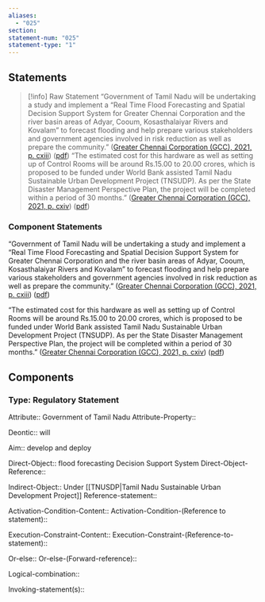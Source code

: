 ```yaml
---
aliases:
  - "025"
section: 
statement-num: "025"
statement-type: "1"
---
```

## Statements 
> [!info] Raw Statement
> “Government of Tamil Nadu will be undertaking a study and implement a “Real Time Flood Forecasting and Spatial Decision Support System for Greater Chennai Corporation and the river basin areas of Adyar, Cooum, Kosasthalaiyar Rivers and Kovalam” to forecast flooding and help prepare various stakeholders and government agencies involved in risk reduction as well as prepare the community.” ([Greater Chennai Corporation (GCC), 2021, p. cxiii](zotero://select/library/items/AZZSXLC8)) ([pdf](zotero://open-pdf/library/items/ZWDYK52D?page=113&annotation=9JV3XM6F))
> “The estimated cost for this hardware as well as setting up of Control Rooms will be around Rs.15.00 to 20.00 crores, which is proposed to be funded under World Bank assisted Tamil Nadu Sustainable Urban Development Project (TNSUDP). As per the State Disaster Management Perspective Plan, the project will be completed within a period of 30 months.” ([Greater Chennai Corporation (GCC), 2021, p. cxiv](zotero://select/library/items/AZZSXLC8)) ([pdf](zotero://open-pdf/library/items/ZWDYK52D?page=114&annotation=M27WYRWR)) 
> 

### Component Statements
“Government of Tamil Nadu will be undertaking a study and implement a “Real Time Flood Forecasting and Spatial Decision Support System for Greater Chennai Corporation and the river basin areas of Adyar, Cooum, Kosasthalaiyar Rivers and Kovalam” to forecast flooding and help prepare various stakeholders and government agencies involved in risk reduction as well as prepare the community.” ([Greater Chennai Corporation (GCC), 2021, p. cxiii](zotero://select/library/items/AZZSXLC8)) ([pdf](zotero://open-pdf/library/items/ZWDYK52D?page=113&annotation=9JV3XM6F))

“The estimated cost for this hardware as well as setting up of Control Rooms will be around Rs.15.00 to 20.00 crores, which is proposed to be funded under World Bank assisted Tamil Nadu Sustainable Urban Development Project (TNSUDP). As per the State Disaster Management Perspective Plan, the project will be completed within a period of 30 months.” ([Greater Chennai Corporation (GCC), 2021, p. cxiv](zotero://select/library/items/AZZSXLC8)) ([pdf](zotero://open-pdf/library/items/ZWDYK52D?page=114&annotation=M27WYRWR)) 
## Components
### Type: Regulatory Statement
Attribute:: Government of Tamil Nadu 
Attribute-Property::

Deontic:: will 

Aim:: develop and deploy

Direct-Object:: flood forecasting Decision Support System 
Direct-Object-Reference:: 

Indirect-Object:: Under [[TNUSDP|Tamil Nadu Sustainable Urban Development Project]]
	Reference-statement::

Activation-Condition-Content::
	Activation-Condition-(Reference to statement)::

Execution-Constraint-Content::
	Execution-Constraint-(Reference-to-statement)::

Or-else::
	Or-else-(Forward-reference)::

Logical-combination::

Invoking-statement(s)::